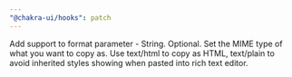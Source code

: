 ```yaml
---
"@chakra-ui/hooks": patch
---
```


Add support to format parameter - String. Optional. Set the MIME type of what
you want to copy as. Use text/html to copy as HTML, text/plain to avoid
inherited styles showing when pasted into rich text editor.
